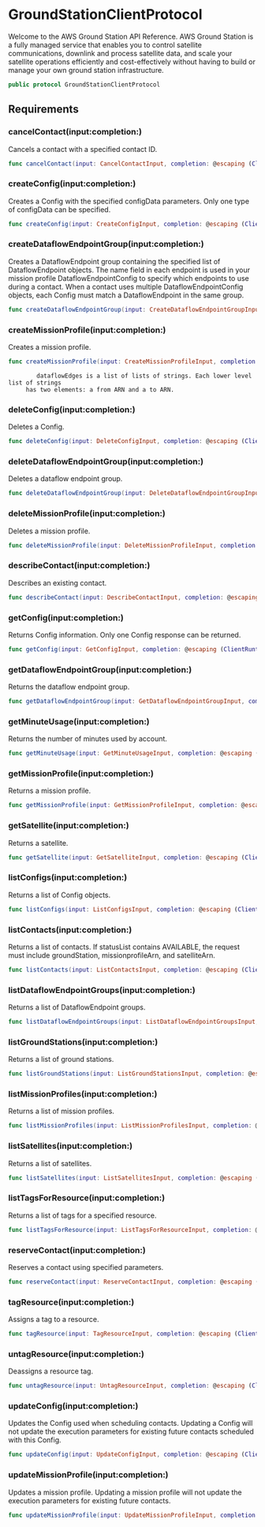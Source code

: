 # GroundStationClientProtocol

Welcome to the AWS Ground Station API Reference. AWS Ground Station is a fully managed service that
enables you to control satellite communications, downlink and process satellite data, and
scale your satellite operations efficiently and cost-effectively without having
to build or manage your own ground station infrastructure.

``` swift
public protocol GroundStationClientProtocol 
```

## Requirements

### cancelContact(input:​completion:​)

Cancels a contact with a specified contact ID.

``` swift
func cancelContact(input: CancelContactInput, completion: @escaping (ClientRuntime.SdkResult<CancelContactOutputResponse, CancelContactOutputError>) -> Void)
```

### createConfig(input:​completion:​)

Creates a Config with the specified configData parameters.
Only one type of configData can be specified.

``` swift
func createConfig(input: CreateConfigInput, completion: @escaping (ClientRuntime.SdkResult<CreateConfigOutputResponse, CreateConfigOutputError>) -> Void)
```

### createDataflowEndpointGroup(input:​completion:​)

Creates a DataflowEndpoint group containing the specified list of DataflowEndpoint objects.
The name field in each endpoint is used in your mission profile DataflowEndpointConfig
to specify which endpoints to use during a contact.
When a contact uses multiple DataflowEndpointConfig objects, each Config
must match a DataflowEndpoint in the same group.

``` swift
func createDataflowEndpointGroup(input: CreateDataflowEndpointGroupInput, completion: @escaping (ClientRuntime.SdkResult<CreateDataflowEndpointGroupOutputResponse, CreateDataflowEndpointGroupOutputError>) -> Void)
```

### createMissionProfile(input:​completion:​)

Creates a mission profile.

``` swift
func createMissionProfile(input: CreateMissionProfileInput, completion: @escaping (ClientRuntime.SdkResult<CreateMissionProfileOutputResponse, CreateMissionProfileOutputError>) -> Void)
```

``` 
        dataflowEdges is a list of lists of strings. Each lower level list of strings
     has two elements: a from ARN and a to ARN.
```

### deleteConfig(input:​completion:​)

Deletes a Config.

``` swift
func deleteConfig(input: DeleteConfigInput, completion: @escaping (ClientRuntime.SdkResult<DeleteConfigOutputResponse, DeleteConfigOutputError>) -> Void)
```

### deleteDataflowEndpointGroup(input:​completion:​)

Deletes a dataflow endpoint group.

``` swift
func deleteDataflowEndpointGroup(input: DeleteDataflowEndpointGroupInput, completion: @escaping (ClientRuntime.SdkResult<DeleteDataflowEndpointGroupOutputResponse, DeleteDataflowEndpointGroupOutputError>) -> Void)
```

### deleteMissionProfile(input:​completion:​)

Deletes a mission profile.

``` swift
func deleteMissionProfile(input: DeleteMissionProfileInput, completion: @escaping (ClientRuntime.SdkResult<DeleteMissionProfileOutputResponse, DeleteMissionProfileOutputError>) -> Void)
```

### describeContact(input:​completion:​)

Describes an existing contact.

``` swift
func describeContact(input: DescribeContactInput, completion: @escaping (ClientRuntime.SdkResult<DescribeContactOutputResponse, DescribeContactOutputError>) -> Void)
```

### getConfig(input:​completion:​)

Returns Config information.
Only one Config response can be returned.

``` swift
func getConfig(input: GetConfigInput, completion: @escaping (ClientRuntime.SdkResult<GetConfigOutputResponse, GetConfigOutputError>) -> Void)
```

### getDataflowEndpointGroup(input:​completion:​)

Returns the dataflow endpoint group.

``` swift
func getDataflowEndpointGroup(input: GetDataflowEndpointGroupInput, completion: @escaping (ClientRuntime.SdkResult<GetDataflowEndpointGroupOutputResponse, GetDataflowEndpointGroupOutputError>) -> Void)
```

### getMinuteUsage(input:​completion:​)

Returns the number of minutes used by account.

``` swift
func getMinuteUsage(input: GetMinuteUsageInput, completion: @escaping (ClientRuntime.SdkResult<GetMinuteUsageOutputResponse, GetMinuteUsageOutputError>) -> Void)
```

### getMissionProfile(input:​completion:​)

Returns a mission profile.

``` swift
func getMissionProfile(input: GetMissionProfileInput, completion: @escaping (ClientRuntime.SdkResult<GetMissionProfileOutputResponse, GetMissionProfileOutputError>) -> Void)
```

### getSatellite(input:​completion:​)

Returns a satellite.

``` swift
func getSatellite(input: GetSatelliteInput, completion: @escaping (ClientRuntime.SdkResult<GetSatelliteOutputResponse, GetSatelliteOutputError>) -> Void)
```

### listConfigs(input:​completion:​)

Returns a list of Config objects.

``` swift
func listConfigs(input: ListConfigsInput, completion: @escaping (ClientRuntime.SdkResult<ListConfigsOutputResponse, ListConfigsOutputError>) -> Void)
```

### listContacts(input:​completion:​)

Returns a list of contacts.
If statusList contains AVAILABLE, the request must include
groundStation, missionprofileArn, and satelliteArn.

``` swift
func listContacts(input: ListContactsInput, completion: @escaping (ClientRuntime.SdkResult<ListContactsOutputResponse, ListContactsOutputError>) -> Void)
```

### listDataflowEndpointGroups(input:​completion:​)

Returns a list of DataflowEndpoint groups.

``` swift
func listDataflowEndpointGroups(input: ListDataflowEndpointGroupsInput, completion: @escaping (ClientRuntime.SdkResult<ListDataflowEndpointGroupsOutputResponse, ListDataflowEndpointGroupsOutputError>) -> Void)
```

### listGroundStations(input:​completion:​)

Returns a list of ground stations.

``` swift
func listGroundStations(input: ListGroundStationsInput, completion: @escaping (ClientRuntime.SdkResult<ListGroundStationsOutputResponse, ListGroundStationsOutputError>) -> Void)
```

### listMissionProfiles(input:​completion:​)

Returns a list of mission profiles.

``` swift
func listMissionProfiles(input: ListMissionProfilesInput, completion: @escaping (ClientRuntime.SdkResult<ListMissionProfilesOutputResponse, ListMissionProfilesOutputError>) -> Void)
```

### listSatellites(input:​completion:​)

Returns a list of satellites.

``` swift
func listSatellites(input: ListSatellitesInput, completion: @escaping (ClientRuntime.SdkResult<ListSatellitesOutputResponse, ListSatellitesOutputError>) -> Void)
```

### listTagsForResource(input:​completion:​)

Returns a list of tags for a specified resource.

``` swift
func listTagsForResource(input: ListTagsForResourceInput, completion: @escaping (ClientRuntime.SdkResult<ListTagsForResourceOutputResponse, ListTagsForResourceOutputError>) -> Void)
```

### reserveContact(input:​completion:​)

Reserves a contact using specified parameters.

``` swift
func reserveContact(input: ReserveContactInput, completion: @escaping (ClientRuntime.SdkResult<ReserveContactOutputResponse, ReserveContactOutputError>) -> Void)
```

### tagResource(input:​completion:​)

Assigns a tag to a resource.

``` swift
func tagResource(input: TagResourceInput, completion: @escaping (ClientRuntime.SdkResult<TagResourceOutputResponse, TagResourceOutputError>) -> Void)
```

### untagResource(input:​completion:​)

Deassigns a resource tag.

``` swift
func untagResource(input: UntagResourceInput, completion: @escaping (ClientRuntime.SdkResult<UntagResourceOutputResponse, UntagResourceOutputError>) -> Void)
```

### updateConfig(input:​completion:​)

Updates the Config used when scheduling contacts.
Updating a Config will not update the execution parameters
for existing future contacts scheduled with this Config.

``` swift
func updateConfig(input: UpdateConfigInput, completion: @escaping (ClientRuntime.SdkResult<UpdateConfigOutputResponse, UpdateConfigOutputError>) -> Void)
```

### updateMissionProfile(input:​completion:​)

Updates a mission profile.
Updating a mission profile will not update the execution parameters
for existing future contacts.

``` swift
func updateMissionProfile(input: UpdateMissionProfileInput, completion: @escaping (ClientRuntime.SdkResult<UpdateMissionProfileOutputResponse, UpdateMissionProfileOutputError>) -> Void)
```
